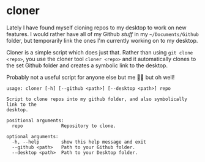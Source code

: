 # cloner

Lately I have found myself cloning repos to my desktop to work on new features.
I would rather have all of my Github *stuff* in my `~/Documents/Github` folder, but temporarily link the ones I'm currently working on to my desktop.

Cloner is a simple script which does just that.
Rather than using `git clone <repo>`, you use the cloner tool `cloner <repo>` and it automatically clones to the set Github folder and creates a symbolic link to the desktop.

Probably not a useful script for anyone else but me :man_shrugging: but oh well!

```
usage: cloner [-h] [--github <path>] [--desktop <path>] repo

Script to clone repos into my github folder, and also symbolically link to the
desktop.

positional arguments:
  repo              Repository to clone.

optional arguments:
  -h, --help        show this help message and exit
  --github <path>   Path to your Github folder.
  --desktop <path>  Path to your Desktop folder.
```
